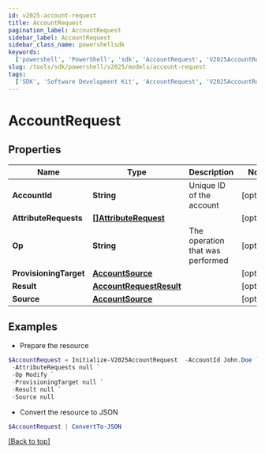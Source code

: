 ```yaml
---
id: v2025-account-request
title: AccountRequest
pagination_label: AccountRequest
sidebar_label: AccountRequest
sidebar_class_name: powershellsdk
keywords:
  ['powershell', 'PowerShell', 'sdk', 'AccountRequest', 'V2025AccountRequest']
slug: /tools/sdk/powershell/v2025/models/account-request
tags:
  ['SDK', 'Software Development Kit', 'AccountRequest', 'V2025AccountRequest']
---
```


# AccountRequest

## Properties

| Name | Type | Description | Notes |
| --- | --- | --- | --- |
| **AccountId** | **String** | Unique ID of the account | [optional] |
| **AttributeRequests** | [**[]AttributeRequest**](attribute-request) |  | [optional] |
| **Op** | **String** | The operation that was performed | [optional] |
| **ProvisioningTarget** | [**AccountSource**](account-source) |  | [optional] |
| **Result** | [**AccountRequestResult**](account-request-result) |  | [optional] |
| **Source** | [**AccountSource**](account-source) |  | [optional] |

## Examples

- Prepare the resource

```powershell
$AccountRequest = Initialize-V2025AccountRequest  -AccountId John.Doe `
 -AttributeRequests null `
 -Op Modify `
 -ProvisioningTarget null `
 -Result null `
 -Source null
```

- Convert the resource to JSON

```powershell
$AccountRequest | ConvertTo-JSON
```

[[Back to top]](#)
